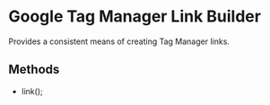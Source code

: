# Google Tag Manager Link Builder

Provides a consistent means of creating Tag Manager links.

## Methods
* link();
